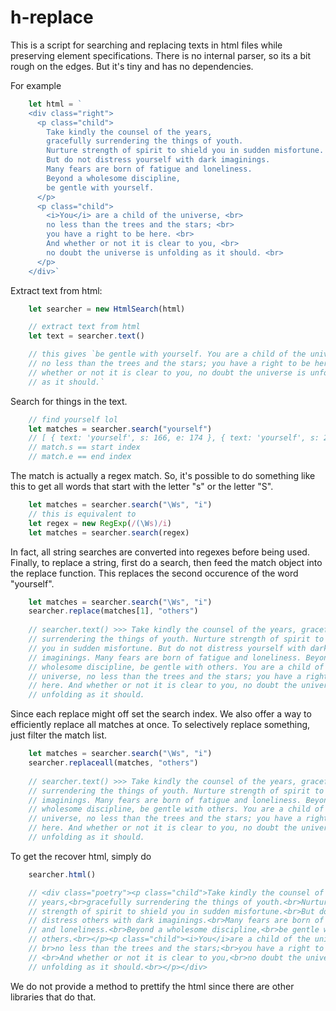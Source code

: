 # h-replace

This is a script for searching and replacing texts in html files 
while preserving element specifications. There is no internal parser, so its a bit rough on the edges. But it's tiny and has no dependencies. 

For example
```js
    let html = `
    <div class="right">
      <p class="child"> 
        Take kindly the counsel of the years,
        gracefully surrendering the things of youth.
        Nurture strength of spirit to shield you in sudden misfortune.
        But do not distress yourself with dark imaginings.
        Many fears are born of fatigue and loneliness.
        Beyond a wholesome discipline,
        be gentle with yourself. 
      </p>
      <p class="child"> 
        <i>You</i> are a child of the universe, <br>
        no less than the trees and the stars; <br>
        you have a right to be here. <br>
        And whether or not it is clear to you, <br>
        no doubt the universe is unfolding as it should. <br>
      </p>
    </div>`
```

Extract text from html:
```js
    let searcher = new HtmlSearch(html)

    // extract text from html
    let text = searcher.text()

    // this gives `be gentle with yourself. You are a child of the universe, 
    // no less than the trees and the stars; you have a right to be here. And 
    // whether or not it is clear to you, no doubt the universe is unfolding 
    // as it should.`
```

Search for things in the text.
```js
    // find yourself lol
    let matches = searcher.search("yourself")
    // [ { text: 'yourself', s: 166, e: 174 }, { text: 'yourself', s: 290, e: 298 } ]
    // match.s == start index
    // match.e == end index
```

The match is actually a regex match. So, it's possible to do something like this to get all words that start with the letter "s" or the letter "S". 
```js
    let matches = searcher.search("\Ws", "i")
    // this is equivalent to
    let regex = new RegExp(/(\Ws)/i)
    let matches = searcher.search(regex)
```
In fact, all string searches are converted into regexes before being used. Finally, to replace a string, first do a search, then feed the match object into the replace function. This replaces the second occurence of the word "yourself".
```js
    let matches = searcher.search("\Ws", "i")
    searcher.replace(matches[1], "others")
    
    // searcher.text() >>> Take kindly the counsel of the years, gracefully
    // surrendering the things of youth. Nurture strength of spirit to shield
    // you in sudden misfortune. But do not distress yourself with dark 
    // imaginings. Many fears are born of fatigue and loneliness. Beyond a 
    // wholesome discipline, be gentle with others. You are a child of the 
    // universe, no less than the trees and the stars; you have a right to be 
    // here. And whether or not it is clear to you, no doubt the universe is 
    // unfolding as it should. 
```
Since each replace might off set the search index. We also offer a way to efficiently replace all matches at once. To selectively replace something, just filter the match list.
```js
    let matches = searcher.search("\Ws", "i")
    searcher.replaceall(matches, "others")
    
    // searcher.text() >>> Take kindly the counsel of the years, gracefully 
    // surrendering the things of youth. Nurture strength of spirit to shield // you in sudden misfortune. But do not distress others with dark 
    // imaginings. Many fears are born of fatigue and loneliness. Beyond a 
    // wholesome discipline, be gentle with others. You are a child of the 
    // universe, no less than the trees and the stars; you have a right to be 
    // here. And whether or not it is clear to you, no doubt the universe is 
    // unfolding as it should. 
```
To get the recover html, simply do
```js
    searcher.html()

    // <div class="poetry"><p class="child">Take kindly the counsel of the 
    // years,<br>gracefully surrendering the things of youth.<br>Nurture 
    // strength of spirit to shield you in sudden misfortune.<br>But do not 
    // distress others with dark imaginings.<br>Many fears are born of fatigue 
    // and loneliness.<br>Beyond a wholesome discipline,<br>be gentle with 
    // others.<br></p><p class="child"><i>You</i>are a child of the universe,<
    // br>no less than the trees and the stars;<br>you have a right to be here.
    // <br>And whether or not it is clear to you,<br>no doubt the universe is 
    // unfolding as it should.<br></p></div>
```
We do not provide a method to prettify the html since there are other libraries that do that.
